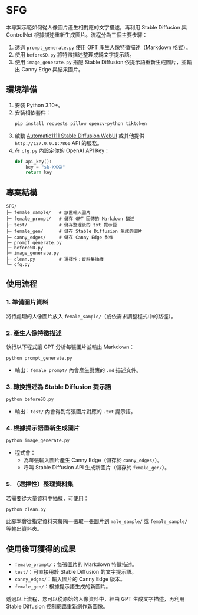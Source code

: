 # SFG

本專案示範如何從人像圖片產生相對應的文字描述，再利用 Stable Diffusion 與 ControlNet 根據描述重新生成圖片。流程分為三個主要步驟：

1. 透過 `prompt_generate.py` 使用 GPT 產生人像特徵描述（Markdown 格式）。
2. 使用 `beforeSD.py` 將特徵描述整理成純文字提示語。
3. 使用 `image_generate.py` 搭配 Stable Diffusion 依提示語重新生成圖片，並輸出 Canny Edge 與結果圖片。

## 環境準備

1. 安裝 Python 3.10+。
2. 安裝相依套件：
   ```bash
   pip install requests pillow opencv-python tiktoken
   ```
3. 啟動 [Automatic1111 Stable Diffusion WebUI](https://github.com/AUTOMATIC1111/stable-diffusion-webui) 或其他提供 `http://127.0.0.1:7860` API 的服務。
4. 在 `cfg.py` 內設定你的 OpenAI API Key：
   ```python
   def api_key():
       key = "sk-XXXX"
       return key
   ```

## 專案結構

```
SFG/
├─ female_sample/   # 放置輸入圖片
├─ female_prompt/   # 儲存 GPT 回傳的 Markdown 描述
├─ test/            # 儲存整理後的 txt 提示語
├─ female_gen/      # 儲存 Stable Diffusion 生成的圖片
├─ canny_edges/     # 儲存 Canny Edge 影像
├─ prompt_generate.py
├─ beforeSD.py
├─ image_generate.py
├─ clean.py         # 選擇性：資料集抽樣
└─ cfg.py
```

## 使用流程

### 1. 準備圖片資料
將待處理的人像圖片放入 `female_sample/`（或依需求調整程式中的路徑）。

### 2. 產生人像特徵描述
執行以下程式讓 GPT 分析每張圖片並輸出 Markdown：
```bash
python prompt_generate.py
```
- 輸出：`female_prompt/` 內會產生對應的 `.md` 描述文件。

### 3. 轉換描述為 Stable Diffusion 提示語
```bash
python beforeSD.py
```
- 輸出：`test/` 內會得到每張圖片對應的 `.txt` 提示語。

### 4. 根據提示語重新生成圖片
```bash
python image_generate.py
```
- 程式會：
  - 為每張輸入圖片產生 Canny Edge（儲存於 `canny_edges/`）。
  - 呼叫 Stable Diffusion API 生成新圖片（儲存於 `female_gen/`）。

### 5. （選擇性）整理資料集
若需要從大量資料中抽樣，可使用：
```bash
python clean.py
```
此腳本會從指定資料夾每隔一張取一張圖片到 `male_sample/` 或 `female_sample/` 等輸出資料夾。

## 使用後可獲得的成果

- `female_prompt/`：每張圖片的 Markdown 特徵描述。
- `test/`：可直接用於 Stable Diffusion 的文字提示語。
- `canny_edges/`：輸入圖片的 Canny Edge 版本。
- `female_gen/`：根據提示語生成的新圖片。

透過以上流程，您可以從原始的人像資料中，經由 GPT 生成文字描述，再利用 Stable Diffusion 控制網路重新創作新圖像。

